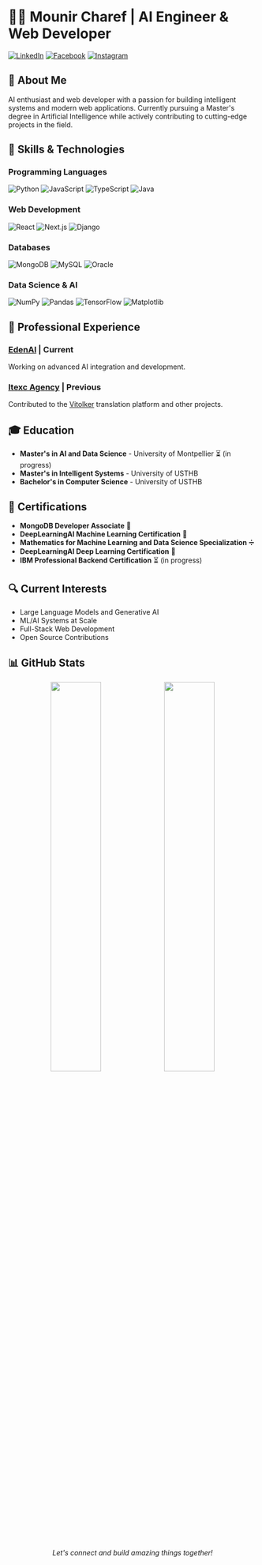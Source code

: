 # 👨‍💻 Mounir Charef | AI Engineer & Web Developer

[![LinkedIn](https://img.shields.io/badge/LinkedIn-0077B5?style=for-the-badge&logo=linkedin&logoColor=white)](https://www.linkedin.com/in/mounir-charef-3397b1229/)
[![Facebook](https://img.shields.io/badge/Facebook-1877F2?style=for-the-badge&logo=facebook&logoColor=white)](https://www.facebook.com/Chrf.Mounir)
[![Instagram](https://img.shields.io/badge/Instagram-E4405F?style=for-the-badge&logo=instagram&logoColor=white)](https://www.instagram.com/chrf_mounir/)

## 🚀 About Me
AI enthusiast and web developer with a passion for building intelligent systems and modern web applications. Currently pursuing a Master's degree in Artificial Intelligence while actively contributing to cutting-edge projects in the field.

## 🔧 Skills & Technologies

### Programming Languages
![Python](https://img.shields.io/badge/Python-3776AB?style=for-the-badge&logo=python&logoColor=white)
![JavaScript](https://img.shields.io/badge/JavaScript-F7DF1E?style=for-the-badge&logo=javascript&logoColor=black)
![TypeScript](https://img.shields.io/badge/TypeScript-007ACC?style=for-the-badge&logo=typescript&logoColor=white)
![Java](https://img.shields.io/badge/Java-ED8B00?style=for-the-badge&logo=java&logoColor=white)

### Web Development
![React](https://img.shields.io/badge/React-20232A?style=for-the-badge&logo=react&logoColor=61DAFB)
![Next.js](https://img.shields.io/badge/Next.js-000000?style=for-the-badge&logo=next.js&logoColor=white)
![Django](https://img.shields.io/badge/Django-092E20?style=for-the-badge&logo=django&logoColor=white)

### Databases
![MongoDB](https://img.shields.io/badge/MongoDB-4EA94B?style=for-the-badge&logo=mongodb&logoColor=white)
![MySQL](https://img.shields.io/badge/MySQL-005C84?style=for-the-badge&logo=mysql&logoColor=white)
![Oracle](https://img.shields.io/badge/Oracle-F80000?style=for-the-badge&logo=oracle&logoColor=white)

### Data Science & AI
![NumPy](https://img.shields.io/badge/NumPy-013243?style=for-the-badge&logo=numpy&logoColor=white)
![Pandas](https://img.shields.io/badge/Pandas-150458?style=for-the-badge&logo=pandas&logoColor=white)
![TensorFlow](https://img.shields.io/badge/TensorFlow-FF6F00?style=for-the-badge&logo=tensorflow&logoColor=white)
![Matplotlib](https://img.shields.io/badge/Matplotlib-11557c?style=for-the-badge&logo=matplotlib&logoColor=white)

## 💼 Professional Experience

### [EdenAI](https://www.edenai.co/) | Current
Working on advanced AI integration and development.

### [Itexc Agency](https://itexc-agency.com/) | Previous
Contributed to the [Vitolker](https://vitolker.com/en) translation platform and other projects.

## 🎓 Education

- **Master's in AI and Data Science** - University of Montpellier ⏳ (in progress)
- **Master's in Intelligent Systems** - University of USTHB
- **Bachelor's in Computer Science** - University of USTHB

## 📜 Certifications

- **MongoDB Developer Associate** 🍃
- **DeepLearningAI Machine Learning Certification** 🤖
- **Mathematics for Machine Learning and Data Science Specialization** ➗
- **DeepLearningAI Deep Learning Certification** 🧠
- **IBM Professional Backend Certification** ⏳ (in progress)

## 🔍 Current Interests

- Large Language Models and Generative AI
- ML/AI Systems at Scale
- Full-Stack Web Development
- Open Source Contributions

## 📊 GitHub Stats

<div align="center">
  <img src="https://github-readme-stats.vercel.app/api?username=Mounir-charef&show_icons=true&theme=github_dark&hide_border=true&border_radius=10" width="45%">
   <img src="https://github-readme-streak-stats.herokuapp.com?user=Mounir-charef&theme=tokyonight-duo&hide_border=true&border_radius=10" width="45%">
</div>

<div align="center">
  <i>Let's connect and build amazing things together!</i>
</div>
